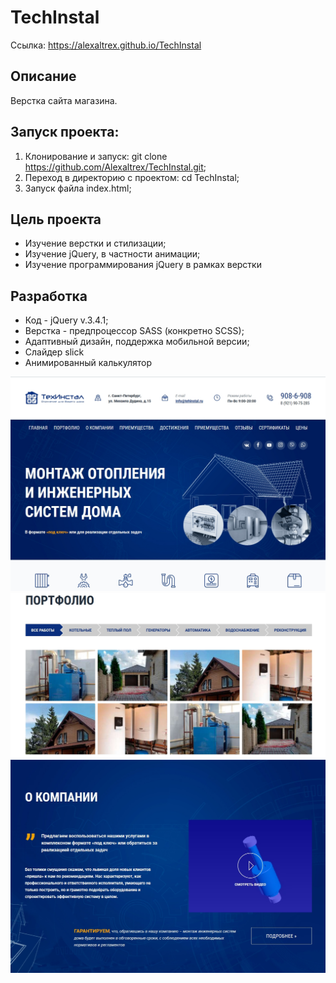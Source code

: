 # TechInstal
Ссылка: https://alexaltrex.github.io/TechInstal

## Описание
Верстка сайта магазина. 

## Запуск проекта:
1. Клонирование и запуск: git clone https://github.com/Alexaltrex/TechInstal.git;
2. Переход в директорию с проектом: cd TechInstal;
3. Запуск файла index.html;

## Цель проекта
* Изучение верстки и стилизации;
* Изучение jQuery, в частности анимации;
* Изучение программирования jQuery в рамках верстки

## Разработка
* Код - jQuery v.3.4.1;
* Верстка - предпроцессор SASS (конкретно SCSS);
* Адаптивный дизайн, поддержка мобильной версии;
* Слайдер slick
* Анимированный калькулятор

<img src="img/gh01.jpg" width="800">
<img src="img/gh02.jpg" width="800">
<img src="img/gh03.jpg" width="800">
